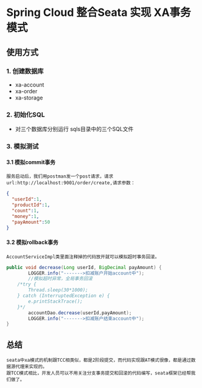 # Spring Cloud 整合Seata 实现 XA事务模式

## 使用方式
### 1. 创建数据库
- xa-account
- xa-order
- xa-storage

### 2. 初始化SQL
- 对三个数据库分别运行 sqls目录中的三个SQL文件

### 3. 模拟测试
#### 3.1 模拟commit事务
    服务启动后，我们用postman发一个post请求，请求url:http://localhost:9001/order/create,请求参数：
```json
{
  "userId":1,
  "productId":1,
  "count":1,
  "money":1,
  "payAmount":50
}
```

#### 3.2 模拟rollback事务
    AccountServiceImpl类里面注释掉的代码放开就可以模拟超时事务回滚。
```java
public void decrease(Long userId, BigDecimal payAmount) {
        LOGGER.info("------->扣减账户开始account中");
        //模拟超时异常，全局事务回滚
    /*try {
        Thread.sleep(30*1000);
    } catch (InterruptedException e) {
        e.printStackTrace();
    }*/
        accountDao.decrease(userId,payAmount);
        LOGGER.info("------->扣减账户结束account中");
}
```

## 总结
    seata中xa模式的机制跟TCC相类似，都是2阶段提交，而代码实现跟AT模式很像，都是通过数据源代理来实现的。
    跟TCC模式相比，开发人员可以不用关注分支事务提交和回滚的代码编写，seata框架已经帮我们做了。

















